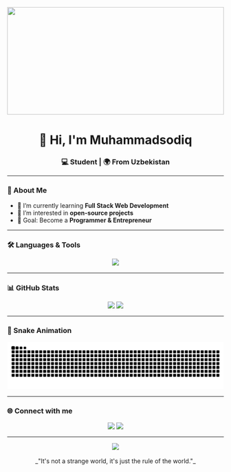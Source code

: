 <!-- Profile Banner -->
<div align="center">
  <img src="https://media1.tenor.com/m/jQOaL1vlr0oAAAAd/kaneki-ken-tokyo-ghoul.gif" width="100%" height="250px"/>
</div>

<!-- Nickname -->
<h1 align="center">👋 Hi, I'm Muhammadsodiq</h1>

<!-- Subtitle -->
<h3 align="center">💻 Student | 🌍 From Uzbekistan</h3>

---

### 🚀 About Me
- 🔭 I’m currently learning **Full Stack Web Development**
- 🌱 I’m interested in **open-source projects**
- 🎯 Goal: Become a **Programmer & Entrepreneur**

---

### 🛠️ Languages & Tools
<p align="center">
  <img src="https://skillicons.dev/icons?i=html,css,js,react,nodejs,python,git,github,vscode" />
</p>

---

### 📊 GitHub Stats
<p align="center">
  <img src="https://github-readme-stats.vercel.app/api?username=codemsodiq&show_icons=true&theme=tokyonight" height="150"/>
  <img src="https://github-readme-stats.vercel.app/api/top-langs/?username=codemsodiq&layout=compact&theme=tokyonight" height="150"/>
</p>

---

### 🐍 Snake Animation
<div align="center">
  <img src="https://raw.githubusercontent.com/codemsodiq/codemsodiq/output/snake.svg" alt="Snake animation" />
</div>

---

### 🌐 Connect with me
<p align="center">
  <a href="mailto:mqmq3885@gmail.com"><img src="https://img.shields.io/badge/Email-D14836?style=for-the-badge&logo=gmail&logoColor=white" /></a>
  <a href="https://github.com/codemsodiq"><img src="https://img.shields.io/badge/GitHub-100000?style=for-the-badge&logo=github&logoColor=white" /></a>
</p>

---

<div align="center">
  <img src="https://media.tenor.com/hbOlVdqUXEkAAAAi/kaneki.gif" width="150px"/>
  <p>_"It's not a strange world, it's just the rule of the world."_</p>
</div>
